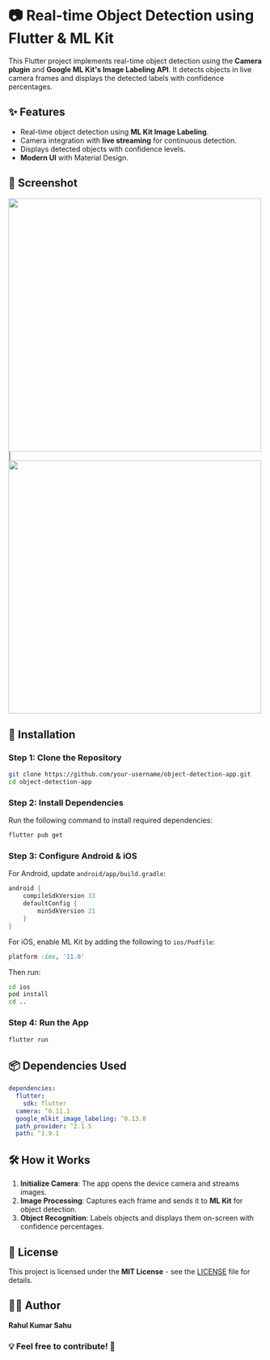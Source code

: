 # 📷 Real-time Object Detection using Flutter & ML Kit

This Flutter project implements real-time object detection using the **Camera plugin** and **Google ML Kit's Image Labeling API**. It detects objects in live camera frames and displays the detected labels with confidence percentages.

## ✨ Features
- Real-time object detection using **ML Kit Image Labeling**.
- Camera integration with **live streaming** for continuous detection.
- Displays detected objects with confidence levels.
- **Modern UI** with Material Design.

## 📸 Screenshot
<img src = "https://github.com/rahulkumardev24/object-detection-with-flutter/blob/master/Screenshot_20250314_003130.png" height = 500/>  | <img src = "https://github.com/rahulkumardev24/object-detection-with-flutter/blob/master/Screenshot_20250314_003418.png" height = 500 />

## 🚀 Installation
### **Step 1: Clone the Repository**
```bash
git clone https://github.com/your-username/object-detection-app.git
cd object-detection-app
```

### **Step 2: Install Dependencies**
Run the following command to install required dependencies:
```bash
flutter pub get
```

### **Step 3: Configure Android & iOS**
For Android, update `android/app/build.gradle`:
```gradle
android {
    compileSdkVersion 33
    defaultConfig {
        minSdkVersion 21
    }
}
```
For iOS, enable ML Kit by adding the following to `ios/Podfile`:
```ruby
platform :ios, '11.0'
```
Then run:
```bash
cd ios
pod install
cd ..
```

### **Step 4: Run the App**
```bash
flutter run
```



## 📦 Dependencies Used
```yaml
dependencies:
  flutter:
    sdk: flutter
  camera: ^0.11.1
  google_mlkit_image_labeling: ^0.13.0
  path_provider: ^2.1.5
  path: ^1.9.1
```

## 🛠️ How it Works
1. **Initialize Camera**: The app opens the device camera and streams images.
2. **Image Processing**: Captures each frame and sends it to **ML Kit** for object detection.
3. **Object Recognition**: Labels objects and displays them on-screen with confidence percentages.

## 📜 License
This project is licensed under the **MIT License** - see the [LICENSE](LICENSE) file for details.

## 👨‍💻 Author
**Rahul Kumar Sahu**

### 💡 Feel free to contribute! 🚀

